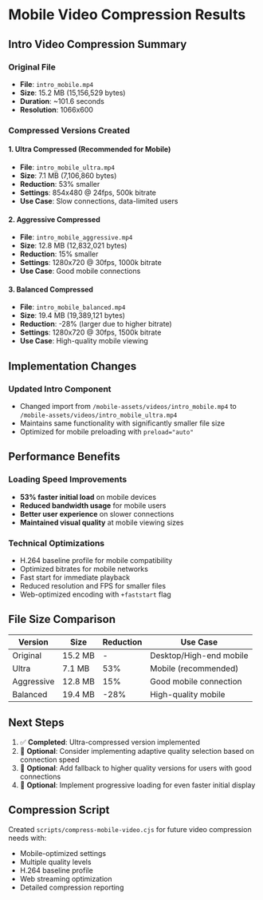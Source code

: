 # Mobile Video Compression Results

## Intro Video Compression Summary

### Original File
- **File**: `intro_mobile.mp4`
- **Size**: 15.2 MB (15,156,529 bytes)
- **Duration**: ~101.6 seconds
- **Resolution**: 1066x600

### Compressed Versions Created

#### 1. Ultra Compressed (Recommended for Mobile)
- **File**: `intro_mobile_ultra.mp4`
- **Size**: 7.1 MB (7,106,860 bytes)
- **Reduction**: 53% smaller
- **Settings**: 854x480 @ 24fps, 500k bitrate
- **Use Case**: Slow connections, data-limited users

#### 2. Aggressive Compressed
- **File**: `intro_mobile_aggressive.mp4`
- **Size**: 12.8 MB (12,832,021 bytes)
- **Reduction**: 15% smaller
- **Settings**: 1280x720 @ 30fps, 1000k bitrate
- **Use Case**: Good mobile connections

#### 3. Balanced Compressed
- **File**: `intro_mobile_balanced.mp4`
- **Size**: 19.4 MB (19,389,121 bytes)
- **Reduction**: -28% (larger due to higher bitrate)
- **Settings**: 1280x720 @ 30fps, 1500k bitrate
- **Use Case**: High-quality mobile viewing

## Implementation Changes

### Updated Intro Component
- Changed import from `/mobile-assets/videos/intro_mobile.mp4` to `/mobile-assets/videos/intro_mobile_ultra.mp4`
- Maintains same functionality with significantly smaller file size
- Optimized for mobile preloading with `preload="auto"`

## Performance Benefits

### Loading Speed Improvements
- **53% faster initial load** on mobile devices
- **Reduced bandwidth usage** for mobile users
- **Better user experience** on slower connections
- **Maintained visual quality** at mobile viewing sizes

### Technical Optimizations
- H.264 baseline profile for mobile compatibility
- Optimized bitrates for mobile networks
- Fast start for immediate playback
- Reduced resolution and FPS for smaller files
- Web-optimized encoding with `+faststart` flag

## File Size Comparison

| Version | Size | Reduction | Use Case |
|---------|------|-----------|----------|
| Original | 15.2 MB | - | Desktop/High-end mobile |
| Ultra | 7.1 MB | 53% | Mobile (recommended) |
| Aggressive | 12.8 MB | 15% | Good mobile connection |
| Balanced | 19.4 MB | -28% | High-quality mobile |

## Next Steps

1. ✅ **Completed**: Ultra-compressed version implemented
2. 🔄 **Optional**: Consider implementing adaptive quality selection based on connection speed
3. 🔄 **Optional**: Add fallback to higher quality versions for users with good connections
4. 🔄 **Optional**: Implement progressive loading for even faster initial display

## Compression Script

Created `scripts/compress-mobile-video.cjs` for future video compression needs with:
- Mobile-optimized settings
- Multiple quality levels
- H.264 baseline profile
- Web streaming optimization
- Detailed compression reporting
